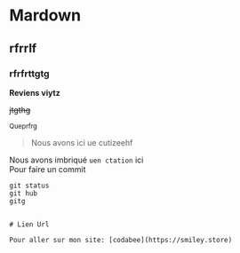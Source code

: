 # Mardown
## rfrrlf
### rfrfrttgtg

**Reviens viytz**

~~jtgthg~~

<sup>Queprfrg</sup>

> Nous avons ici ue cutizeehf 

Nous avons imbriqué `uen ctation` ici  
Pour faire un commit 
````
git status  
git hub  
gitg      


# Lien Url  

Pour aller sur mon site: [codabee](https://smiley.store)